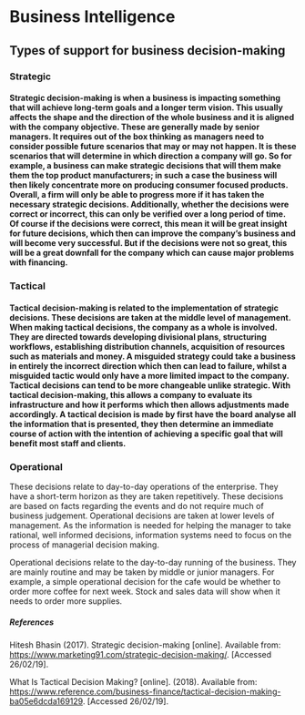 # Business Intelligence

## Types of support for business decision-making

### Strategic
#### Strategic decision-making is when a business is impacting something that will achieve long-term goals and a longer term vision. This usually affects the shape and the direction of the whole business and it is aligned with the company objective. These are generally made by senior managers. It requires out of the box thinking as managers need to consider possible future scenarios that may or may not happen. It is these scenarios that will determine in which direction a company will go. So for example, a business can make strategic decisions that will them make them the top product manufacturers; in such a case the business will then likely concentrate more on producing consumer focused products. Overall, a firm will only be able to progress more if it has taken the necessary strategic decisions. Additionally, whether the decisions were correct or incorrect, this can only be verified over a long period of time. Of course if the decisions were correct, this mean it will be great insight for future decisions, which then can improve the company’s business and will become very successful. But if the decisions were not so great, this will be a great downfall for the company which can cause major problems with financing.

### Tactical
#### Tactical decision-making is related to the implementation of strategic decisions. These decisions are taken at the middle level of management. When making tactical decisions, the company as a whole is involved. They are directed towards developing divisional plans, structuring workflows, establishing distribution channels, acquisition of resources such as materials and money. A misguided strategy could take a business in entirely the incorrect direction which then can lead to failure, whilst a misguided tactic would only have a more limited impact to the company. Tactical decisions can tend to be more changeable unlike strategic. With tactical decision-making, this allows a company to evaluate its infrastructure and how it performs which then allows adjustments made accordingly. A tactical decision is made by first have the board analyse all the information that is presented, they then determine an immediate course of action with the intention of achieving a specific goal that will benefit most staff and clients. 

### Operational




These decisions relate to day-to-day operations of the enterprise. They have a short-term horizon as they are taken repetitively. These decisions are based on facts regarding the events and do not require much of business judgement. Operational decisions are taken at lower levels of management. As the information is needed for helping the manager to take rational, well informed decisions, information systems need to focus on the process of managerial decision making.

Operational decisions relate to the day-to-day running of the business. They are mainly routine and may be taken by middle or junior managers. For example, a simple operational decision for the cafe would be whether to order more coffee for next week. Stock and sales data will show when it needs to order more supplies.






##### References 

Hitesh Bhasin (2017). Strategic decision-making [online]. Available from: <https://www.marketing91.com/strategic-decision-making/>. [Accessed 26/02/19].

What Is Tactical Decision Making? [online]. (2018). Available from: <https://www.reference.com/business-finance/tactical-decision-making-ba05e6dcda169129>. [Accessed 26/02/19].
